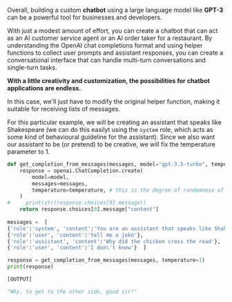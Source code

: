 Overall, building a custom **chatbot** using a large language model like **GPT-3** can be a powerful tool for businesses and developers. 

With just a modest amount of effort, you can create a chatbot that can act as an AI customer service agent or an AI order taker for a restaurant. By understanding the OpenAI chat completions format and using helper functions to collect user prompts and assistant responses, you can create a conversational interface that can handle multi-turn conversations and single-turn tasks. 

**With a little creativity and customization, the possibilities for chatbot applications are endless.**

In this case, we'll just have to modify the original helper function, making it suitable for receiving lists of messages.

For this particular example, we will be creating an assistant that speaks like Shakespeare (we can do this easilyt using the `system` role, which acts as some kind of behavioural guideline for the assistant). Since we also want our assistant to be (or pretend) to be creative, we will fix the temperature parameter to 1.

```python
def get_completion_from_messages(messages, model="gpt-3.5-turbo", temperature=0):
    response = openai.ChatCompletion.create(
        model=model,
        messages=messages,
        temperature=temperature, # this is the degree of randomness of the model's output
    )
#     print(str(response.choices[0].message))
    return response.choices[0].message["content"]
	
messages =  [  
{'role':'system', 'content':'You are an assistant that speaks like Shakespeare.'},    
{'role':'user', 'content':'tell me a joke'},   
{'role':'assistant', 'content':'Why did the chicken cross the road'},   
{'role':'user', 'content':'I don\'t know'}  ]

response = get_completion_from_messages(messages, temperature=1)
print(response)

[OUTPUT]

"Why, to get to the other side, good sir!"
```